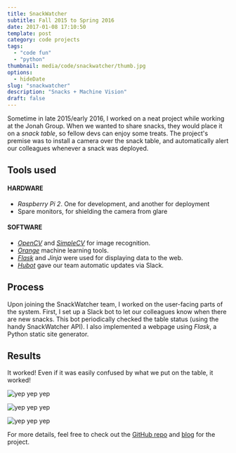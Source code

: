 ```yaml
---
title: SnackWatcher
subtitle: Fall 2015 to Spring 2016
date: 2017-01-08 17:10:50
template: post
category: code projects
tags:
  - "code fun"
  - "python"
thumbnail: media/code/snackwatcher/thumb.jpg
options:
  - hideDate
slug: "snackwatcher"
description: "Snacks + Machine Vision"
draft: false
---
```


Sometime in late 2015/early 2016, I worked on a neat project while working at the Jonah Group. <!-- more --> When we wanted to share snacks, they would place it on a _snack table_, so fellow devs can enjoy some treats. The project's premise was to install a camera over the snack table, and automatically alert our colleagues whenever a snack was deployed.

## Tools used

#### HARDWARE

- *Raspberry Pi 2*. One for development, and another for deployment
- Spare monitors, for shielding the camera from glare

#### SOFTWARE

- [*OpenCV*](http://opencv.org/) and [*SimpleCV*](http://simplecv.org/) for image recognition.
- [*Orange*](https://orange.biolab.si/) machine learning tools.
- [*Flask*](http://flask.pocoo.org/) and *Jinja* were used for displaying data to the web.
- [*Hubot*](https://hubot.github.com/) gave our team automatic updates via Slack.

## Process

Upon joining the SnackWatcher team, I worked on the user-facing parts of the system. First, I set up a Slack bot to let our colleagues know when there are new snacks. This bot periodically checked the table status (using the handy SnackWatcher API). I also implemented a webpage using *Flask*, a Python static site generator.

## Results

It worked! Even if it was easily confused by what we put on the table, it worked!

![yep yep yep](/media/code/snackwatcher/snackwatcher-setup.jpg "yep yep")

![yep yep yep](/media/code/snackwatcher/snackwatcher-interface.png "yep yep")

![yep yep yep](/media/code/snackwatcher/snackwatcher-slack.png "yep yep")

For more details, feel free to check out the [GitHub repo](https://github.com/jonahgroup/SnackWatcher) and [blog](https://jonahgroup.github.io/SnackWatcher/) for the project.
